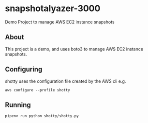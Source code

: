 # snapshotalyazer-3000

Demo Project to manage AWS EC2 instance snapshots

## About

This project is a demo, and uses boto3 to manage
AWS EC2 instance snapshots.

## Configuring
shotty uses the configuration file created by the
AWS cli e.g.

`aws configure --profile shotty`

## Running

`pipenv run python shotty/shotty.py`
